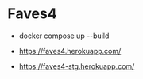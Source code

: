 # Faves4

- docker compose up --build

- https://faves4.herokuapp.com/
- https://faves4-stg.herokuapp.com/


